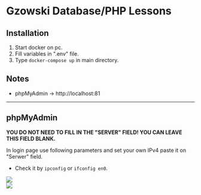 # Gzowski Database/PHP Lessons

## Installation
1. Start docker on pc.
2. Fill variables in ".env" file.
3. Type ``docker-compose up`` in main directory.

## Notes
- phpMyAdmin -> http://localhost:81
***
## phpMyAdmin
**YOU DO NOT NEED TO FILL IN THE "SERVER" FIELD! YOU CAN LEAVE THIS FIELD BLANK.**

In login page use following parameters and set your own IPv4 paste it on "Serwer" field.
- Check it by `ipconfig` or `ifconfig en0`.

<img style="max-width:400px;" src="https://i.imgur.com/2ygVU6g.jpg" />

<br>

<img style="max-width:400px;" src="https://i.imgur.com/fNQyiZE.jpg" />